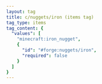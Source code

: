 ```yaml
---
layout: tag
title: c/nuggets/iron (items tag)
tag_type: items
tag_content: {
  "values": [
    "minecraft:iron_nugget",
    {
      "id": "#forge:nuggets/iron",
      "required": false
    }
  ]
}
---
```

